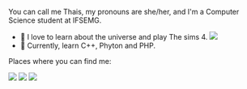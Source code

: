 

You can call me Thais, my pronouns are she/her, and I'm a Computer Science student at IFSEMG.

- 🌱 I love to learn about the universe and play The sims 4. ![](https://www.pinterest.pt/pin/3729612188966233/)
- 🌱 Currently, learn C++, Phyton and PHP. 

Places where you can find me: <br>

[<img src="https://img.shields.io/badge/twitter-%231DA1F2.svg?&style=for-the-badge&logo=twitter&logoColor=white" />](https://twitter.com/nnuyhan)   [<img src="https://img.shields.io/badge/linkedin-%230077B5.svg?&style=for-the-badge&logo=linkedin&logoColor=white" />](https://www.linkedin.com/in/thais-souza-4b9ba1182/)  [<img src = "https://img.shields.io/badge/facebook-%231877F2.svg?&style=for-the-badge&logo=facebook&logoColor=white">](https://www.facebook.com/thais.hipolito.16)



